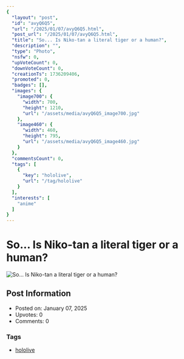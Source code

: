 ```yaml
---
{
  "layout": "post",
  "id": "avyQ6Q5",
  "url": "/2025/01/07/avyQ6Q5.html",
  "post_url": "/2025/01/07/avyQ6Q5.html",
  "title": "So... Is Niko-tan a literal tiger or a human?",
  "description": "",
  "type": "Photo",
  "nsfw": 0,
  "upVoteCount": 0,
  "downVoteCount": 0,
  "creationTs": 1736209406,
  "promoted": 0,
  "badges": [],
  "images": {
    "image700": {
      "width": 700,
      "height": 1210,
      "url": "/assets/media/avyQ6Q5_image700.jpg"
    },
    "image460": {
      "width": 460,
      "height": 795,
      "url": "/assets/media/avyQ6Q5_image460.jpg"
    }
  },
  "commentsCount": 0,
  "tags": [
    {
      "key": "hololive",
      "url": "/tag/hololive"
    }
  ],
  "interests": [
    "anime"
  ]
}
---
```


# So... Is Niko-tan a literal tiger or a human?

![So... Is Niko-tan a literal tiger or a human?](/assets/media/avyQ6Q5_image700.jpg)

## Post Information

- Posted on: January 07, 2025
- Upvotes: 0
- Comments: 0

### Tags

- [hololive](/tag/hololive)

